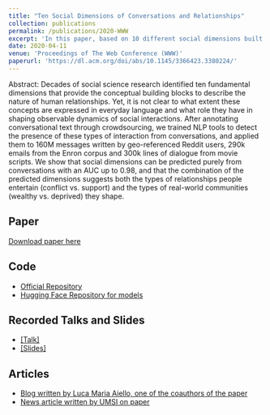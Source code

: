 ```yaml
---
title: "Ten Social Dimensions of Conversations and Relationships"
collection: publications
permalink: /publications/2020-WWW
excerpt: 'In this paper, based on 10 different social dimensions built on several literature, we collected crowdsourced data and trained classifiers for extracting social dimensions from textual conversation data. We used our models to examine the existence of different dimensions in various datasets of text conversations, and how they relate to actual community-wide or societal outcomes.'
date: 2020-04-11
venue: 'Proceedings of The Web Conference (WWW)'
paperurl: 'https://dl.acm.org/doi/abs/10.1145/3366423.3380224/'
---
```


Abstract: Decades of social science research identified ten fundamental dimensions that provide the conceptual building blocks to describe the nature of human relationships. Yet, it is not clear to what extent these concepts are expressed in everyday language and what role they have in shaping observable dynamics of social interactions. After annotating conversational text through crowdsourcing, we trained NLP tools to detect the presence of these types of interaction from conversations, and applied them to 160M messages written by geo-referenced Reddit users, 290k emails from the Enron corpus and 300k lines of dialogue from movie scripts. We show that social dimensions can be predicted purely from conversations with an AUC up to 0.98, and that the combination of the predicted dimensions suggests both the types of relationships people entertain (conflict vs. support) and the types of real-world communities (wealthy vs. deprived) they shape.

## Paper
[Download paper here](http://minjechoi.github.io/files/papers/www-2020.pdf)

## Code
- [Official Repository](https://github.com/minjechoi/10dimensions)
- [Hugging Face Repository for models](https://huggingface.co/Blablablab/)

## Recorded Talks and Slides
- [[Talk]](https://drive.google.com/file/d/1wA0PNwVBoFnhvQgms-MRQY-ZB1U1JrwA/view?usp=sharing)
- [[Slides]](https://docs.google.com/presentation/d/1vLXCuDU831nsTfTcztO0ScNWxidZ46ZH/edit?usp=sharing&ouid=110455722560441196999&rtpof=true&sd=true)

## Articles
- [Blog written by Luca Maria Aiello, one of the coauthors of the paper](https://medium.com/socialdynamics/ten-social-dimensions-of-conversations-155200fa64f6)
- [News article written by UMSI on paper](https://www.si.umich.edu/about-umsi/news/u-m-researchers-train-tech-tool-find-relationship-clues-written-conversations)
